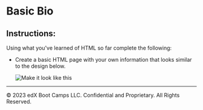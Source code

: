 # Basic Bio

## Instructions:

Using what you've learned of HTML so far complete the following:

* Create a basic HTML page with your own information that looks similar to the design below.

  ![Make it look like this](/demo.png)

---

© 2023 edX Boot Camps LLC. Confidential and Proprietary. All Rights Reserved.

